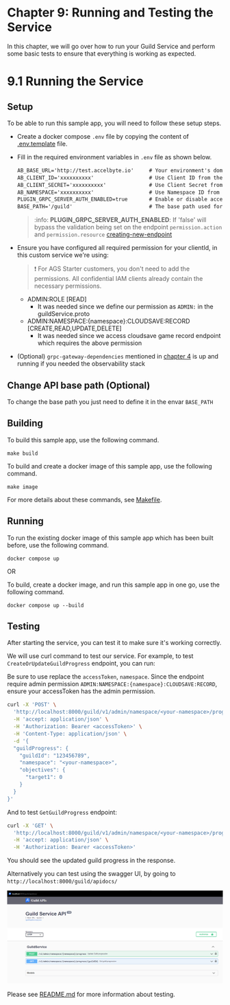 #  Chapter 9: Running and Testing the Service

In this chapter, we will go over how to run your Guild Service and perform some basic tests to 
ensure that everything is working as expected.

# 9.1 Running the Service

## Setup

To be able to run this sample app, you will need to follow these setup steps.

- Create a docker compose `.env` file by copying the content of [.env.template](../.env.template) file.

- Fill in the required environment variables in `.env` file as shown below.

   ```txt
   AB_BASE_URL='http://test.accelbyte.io'     # Your environment's domain Base URL
   AB_CLIENT_ID='xxxxxxxxxx'                  # Use Client ID from the Setup section
   AB_CLIENT_SECRET='xxxxxxxxxx'              # Use Client Secret from the Setup section
   AB_NAMESPACE='xxxxxxxxxx'                  # Use Namespace ID from the Setup section
   PLUGIN_GRPC_SERVER_AUTH_ENABLED=true       # Enable or disable access token and permission verification
   BASE_PATH='/guild'                         # The base path used for the app
   ```

  > :info: **PLUGIN_GRPC_SERVER_AUTH_ENABLED**: If 'false' will bypass the validation being set on the endpoint `permission.action` and `permission.resource` [creating-new-endpoint](6-creating-new-endpoint.md#6-creating-a-new-endpoint)

- Ensure you have configured all required permission for your clientId, in this custom service we're using:
  > :exclamation: For AGS Starter customers, you don't need to add the permissions. All confidential IAM clients already contain the necessary permissions.
  - ADMIN:ROLE [READ]
    - It was needed since we define our permission as `ADMIN:` in the guildService.proto
  - ADMIN:NAMESPACE:{namespace}:CLOUDSAVE:RECORD [CREATE,READ,UPDATE,DELETE]
    - It was needed since we access cloudsave game record endpoint which requires the above permission

- (Optional) `grpc-gateway-dependencies` mentioned in [chapter 4](4-installation-and-setup.md) is up and running if you needed the observability stack

## Change API base path (Optional)

To change the base path you just need to define it in the envar `BASE_PATH`

## Building

To build this sample app, use the following command.

```
make build
```

To build and create a docker image of this sample app, use the following command.

```
make image
```

For more details about these commands, see [Makefile](../Makefile).

## Running

To run the existing docker image of this sample app which has been built before, use the following command.

```
docker compose up
```

OR

To build, create a docker image, and run this sample app in one go, use the following command.

```
docker compose up --build
```

## Testing

After starting the service, you can test it to make sure it's working correctly.

We will use curl command to test our service. For example, to test `CreateOrUpdateGuildProgress` endpoint, you can run:

Be sure to use replace the `accessToken`, `namespace`. Since the endpoint require admin permission `ADMIN:NAMESPACE:{namespace}:CLOUDSAVE:RECORD`, ensure your accessToken has the admin permission.

```bash
curl -X 'POST' \
  'http://localhost:8000/guild/v1/admin/namespace/<your-namespace>/progress' \
  -H 'accept: application/json' \
  -H 'Authorization: Bearer <accessToken>' \
  -H 'Content-Type: application/json' \
  -d '{
  "guildProgress": {
    "guildId": "123456789",
    "namespace": "<your-namespace>",
    "objectives": {
      "target1": 0
    }
  }
}'
```

And to test `GetGuildProgress` endpoint:

```bash
curl -X 'GET' \
  'http://localhost:8000/guild/v1/admin/namespace/<your-namespace>/progress/123456789' \
  -H 'accept: application/json' \
  -H 'Authorization: Bearer <accessToken>'
```

You should see the updated guild progress in the response.

Alternatively you can test using the swagger UI, by going to `http://localhost:8000/guild/apidocs/`

![swagger-inteface](images/swagger-interface.png)

Please see [README.md](../README.md) for more information about testing.

